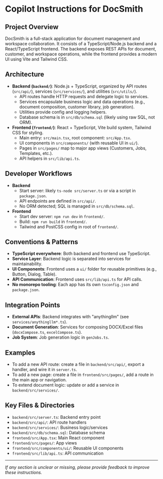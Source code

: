 # Copilot Instructions for DocSmith

## Project Overview
DocSmith is a full-stack application for document management and workspace collaboration. It consists of a TypeScript/Node.js backend and a React/TypeScript frontend. The backend exposes REST APIs for document, customer, and workspace operations, while the frontend provides a modern UI using Vite and Tailwind CSS.

## Architecture
- **Backend (`backend/`)**: Node.js + TypeScript, organized by API routes (`src/api/`), services (`src/services/`), and utilities (`src/utils/`).
  - API routes handle HTTP requests and delegate logic to services.
  - Services encapsulate business logic and data operations (e.g., document composition, customer library, job generation).
  - Utilities provide config and logging helpers.
  - Database schema is in `src/db/schema.sql` (likely using raw SQL, not ORM).
- **Frontend (`frontend/`)**: React + TypeScript, Vite build system, Tailwind CSS for styling.
  - Main entry: `src/main.tsx`, root component: `src/App.tsx`.
  - UI components in `src/components/` (with reusable UI in `ui/`).
  - Pages in `src/pages/` map to major app views (Customers, Jobs, Templates, etc.).
  - API helpers in `src/lib/api.ts`.

## Developer Workflows
- **Backend**
  - Start server: likely `ts-node src/server.ts` or via a script in `package.json`.
  - API endpoints are defined in `src/api/`.
  - No ORM detected; SQL is managed in `src/db/schema.sql`.
- **Frontend**
  - Start dev server: `npm run dev` in `frontend/`.
  - Build: `npm run build` in `frontend/`.
  - Tailwind and PostCSS config in root of `frontend/`.

## Conventions & Patterns
- **TypeScript everywhere**: Both backend and frontend use TypeScript.
- **Service Layer**: Backend logic is separated into services for maintainability.
- **UI Components**: Frontend uses a `ui/` folder for reusable primitives (e.g., Button, Dialog, Table).
- **API Communication**: Frontend uses `src/lib/api.ts` for API calls.
- **No monorepo tooling**: Each app has its own `tsconfig.json` and `package.json`.

## Integration Points
- **External APIs**: Backend integrates with "anythingllm" (see `services/anythingllm*.ts`).
- **Document Generation**: Services for composing DOCX/Excel files (`docxCompose.ts`, `excelCompose.ts`).
- **Job System**: Job generation logic in `genJobs.ts`.

## Examples
- To add a new API route: create a file in `backend/src/api/`, export a handler, and wire it in `server.ts`.
- To add a new page: create a file in `frontend/src/pages/`, add a route in the main app or navigation.
- To extend document logic: update or add a service in `backend/src/services/`.

## Key Files & Directories
- `backend/src/server.ts`: Backend entry point
- `backend/src/api/`: API route handlers
- `backend/src/services/`: Business logic/services
- `backend/src/db/schema.sql`: Database schema
- `frontend/src/App.tsx`: Main React component
- `frontend/src/pages/`: App views
- `frontend/src/components/ui/`: Reusable UI components
- `frontend/src/lib/api.ts`: API communication

---
_If any section is unclear or missing, please provide feedback to improve these instructions._
